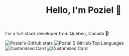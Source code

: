 <h1 align="center">Hello, I'm Poziel 👋</h1>

<br />

I'm a full-stack developer from Québec, Canada 🍁!

![Poziel's GitHub stats](https://github-readme-stats.vercel.app/api?username=poziel\&bg_color=90,2d96ff,a355ff,e534e6\&title_color=fff\&text_color=fff\&rank_icon=github)
![Poziel'S GitHub Top Languages](https://github-readme-stats.vercel.app/api/top-langs/?username=poziel&layout=donut\&bg_color=90,2d96ff,a355ff,e534e6\&title_color=fff\&text_color=fff)
![Customized Card](https://github-readme-stats.vercel.app/api/pin?username=poziel\&repo=poziel\&title_color=fff\&icon_color=f9f9f9\&text_color=fff\&bg_color=90,2d96ff,a355ff,e534e6)
![Customized Card](https://github-readme-stats.vercel.app/api/pin?username=poziel\&repo=poziel\&title_color=fff\&icon_color=f9f9f9\&text_color=fff\&bg_color=90,2d96ff,a355ff,e534e6)
